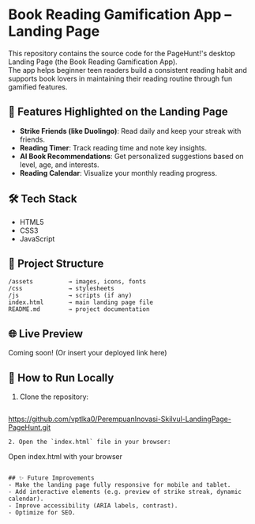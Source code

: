 # Book Reading Gamification App – Landing Page

This repository contains the source code for the PageHunt!'s desktop Landing Page (the Book Reading Gamification App).  
The app helps beginner teen readers build a consistent reading habit and supports book lovers in maintaining their reading routine through fun gamified features.

## 🚀 Features Highlighted on the Landing Page
- **Strike Friends (like Duolingo)**: Read daily and keep your streak with friends.
- **Reading Timer**: Track reading time and note key insights.
- **AI Book Recommendations**: Get personalized suggestions based on level, age, and interests.
- **Reading Calendar**: Visualize your monthly reading progress.

## 🛠 Tech Stack
- HTML5
- CSS3
- JavaScript

## 📂 Project Structure
```
/assets          → images, icons, fonts
/css             → stylesheets
/js              → scripts (if any)
index.html       → main landing page file
README.md        → project documentation
```

## 🌐 Live Preview
Coming soon! (Or insert your deployed link here)

## 📌 How to Run Locally
1. Clone the repository:
   ```
  https://github.com/vptlka0/PerempuanInovasi-Skilvul-LandingPage-PageHunt.git
   ```
2. Open the `index.html` file in your browser:
   ```
   Open index.html with your browser
   ```

## ✨ Future Improvements
- Make the landing page fully responsive for mobile and tablet.
- Add interactive elements (e.g. preview of strike streak, dynamic calendar).
- Improve accessibility (ARIA labels, contrast).
- Optimize for SEO.
